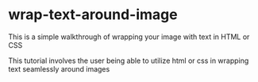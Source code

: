 # wrap-text-around-image
This is a simple walkthrough of wrapping your image with text in HTML or CSS

This tutorial involves the user being able to utilize html or css in wrapping text seamlessly around images

